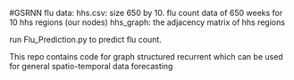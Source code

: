 #GSRNN
flu data:
hhs.csv: size 650 by 10. flu count data of 650 weeks for 10 hhs regions (our nodes)
hhs_graph: the adjacency matrix of hhs regions

run Flu_Prediction.py to predict flu count.

This repo contains code for graph structured recurrent which can be used for general spatio-temporal data forecasting
